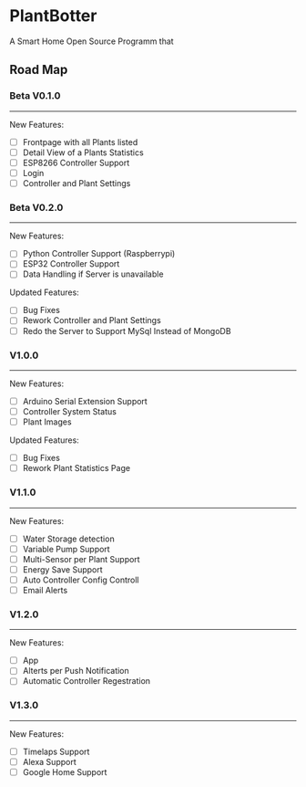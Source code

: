 # PlantBotter
A Smart Home Open Source Programm that 

## Road Map

### Beta V0.1.0
***
New Features:
- [ ] Frontpage with all Plants listed 
- [ ] Detail View of a Plants Statistics
- [ ] ESP8266 Controller Support
- [ ] Login
- [ ] Controller and Plant Settings

### Beta V0.2.0
***
New Features:
- [ ] Python Controller Support (Raspberrypi)
- [ ] ESP32 Controller Support
- [ ] Data Handling if Server is unavailable

Updated Features:
- [ ] Bug Fixes
- [ ] Rework Controller and Plant Settings
- [ ] Redo the Server to Support MySql Instead of MongoDB

### V1.0.0
***
New Features:
- [ ] Arduino Serial Extension Support
- [ ] Controller System Status
- [ ] Plant Images

Updated Features:
- [ ] Bug Fixes
- [ ] Rework Plant Statistics Page

### V1.1.0
***
New Features:
- [ ] Water Storage detection
- [ ] Variable Pump Support
- [ ] Multi-Sensor per Plant Support
- [ ] Energy Save Support
- [ ] Auto Controller Config Controll
- [ ] Email Alerts

### V1.2.0
***
New Features:
- [ ] App
- [ ] Alterts per Push Notification
- [ ] Automatic Controller Regestration

### V1.3.0
***
New Features:
- [ ] Timelaps Support
- [ ] Alexa Support
- [ ] Google Home Support